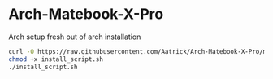 # Arch-Matebook-X-Pro
Arch setup fresh out of arch installation

```bash
curl -O https://raw.githubusercontent.com/Aatrick/Arch-Matebook-X-Pro/main/install_script.sh
chmod +x install_script.sh
./install_script.sh
```